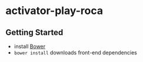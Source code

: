 activator-play-roca
===================


Getting Started
---------------

* install [Bower](http://bower.io)
* `bower install` downloads front-end dependencies
